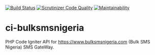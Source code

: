 [![Build Status](https://scrutinizer-ci.com/g/francis94c/ci-bulksmsnigeria/badges/build.png?b=master)](https://scrutinizer-ci.com/g/francis94c/ci-bulksmsnigeria/build-status/master) [![Scrutinizer Code Quality](https://scrutinizer-ci.com/g/francis94c/ci-bulksmsnigeria/badges/quality-score.png?b=master)](https://scrutinizer-ci.com/g/francis94c/ci-bulksmsnigeria/?branch=master) [![Maintainability](https://api.codeclimate.com/v1/badges/bddf03d5192ed1047f5c/maintainability)](https://codeclimate.com/github/francis94c/ci-bulksmsnigeria/maintainability)
# ci-bulksmsnigeria
PHP Code Igniter API for https://www.bulksmsnigeria.com (Bulk SMS Nigeria) SMS GateWay.
